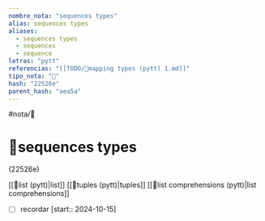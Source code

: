```yaml
---
nombre_nota: "sequences types"
alias: sequences types
aliases:
  - sequences types
  - sequences
  - sequence
letras: "pytt"
referencias: "[[TODO/📑mapping types (pytt) 1.md]]"
tipo_nota: "📑"
hash: "22526e"
parent_hash: "aea5a"
---
```


#nota/📑

# 📑sequences types
<div class="hash">(22526e)</div>




[[📑list (pytt)|list]]
[[📑tuples (pytt)|tuples]]
[[📑list comprehensions (pytt)|list comprehensions]]



- [ ] recordar  [start:: 2024-10-15]